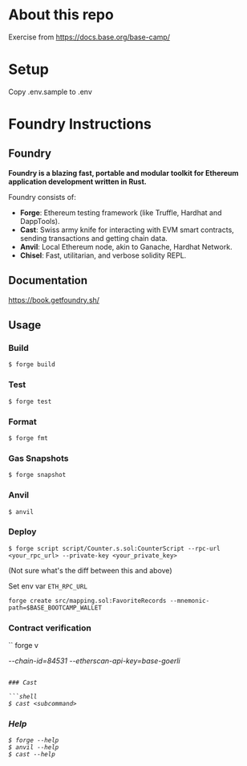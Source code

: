 
# About this repo
Exercise from https://docs.base.org/base-camp/

# Setup
Copy .env.sample to .env

# Foundry Instructions
## Foundry

**Foundry is a blazing fast, portable and modular toolkit for Ethereum application development written in Rust.**

Foundry consists of:

-   **Forge**: Ethereum testing framework (like Truffle, Hardhat and DappTools).
-   **Cast**: Swiss army knife for interacting with EVM smart contracts, sending transactions and getting chain data.
-   **Anvil**: Local Ethereum node, akin to Ganache, Hardhat Network.
-   **Chisel**: Fast, utilitarian, and verbose solidity REPL.

## Documentation

https://book.getfoundry.sh/

## Usage

### Build

```shell
$ forge build
```

### Test

```shell
$ forge test
```

### Format

```shell
$ forge fmt
```

### Gas Snapshots

```shell
$ forge snapshot
```

### Anvil

```shell
$ anvil
```

### Deploy

```shell
$ forge script script/Counter.s.sol:CounterScript --rpc-url <your_rpc_url> --private-key <your_private_key>
```

(Not sure what's the diff between this and above)

Set env var `ETH_RPC_URL`

```
forge create src/mapping.sol:FavoriteRecords --mnemonic-path=$BASE_BOOTCAMP_WALLET
```

### Contract verification
``
forge v <address> <contract> --chain-id=84531 --etherscan-api-key=base-goerli
```

### Cast

```shell
$ cast <subcommand>
```

### Help

```shell
$ forge --help
$ anvil --help
$ cast --help
```
